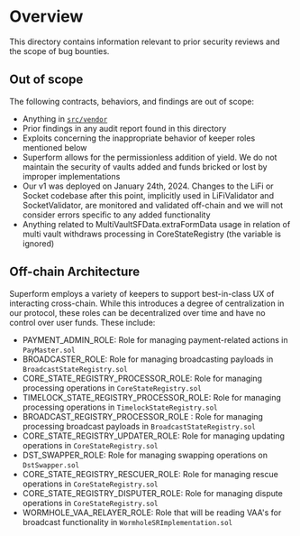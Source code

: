 # Overview

This directory contains information relevant to prior security reviews and the scope of bug bounties. 

## Out of scope

The following contracts, behaviors, and findings are out of scope:

- Anything in [`src/vendor`](./src/vendor)
- Prior findings in any audit report found in this directory
- Exploits concerning the inappropriate behavior of keeper roles mentioned below
- Superform allows for the permissionless addition of yield. We do not maintain the security of vaults added and funds bricked or lost by improper implementations
- Our v1 was deployed on January 24th, 2024. Changes to the LiFi or Socket codebase after this point, implicitly used in LiFiValidator and SocketValidator, are monitored and validated off-chain and we will not consider errors specific to any added functionality 
- Anything related to MultiVaultSFData.extraFormData usage in relation of multi vault withdraws processing in CoreStateRegistry (the variable is ignored)

## Off-chain Architecture

Superform employs a variety of keepers to support best-in-class UX of interacting cross-chain. While this introduces a degree of centralization in our protocol, these roles can be decentralized over time and have no control over user funds. These include:

- PAYMENT_ADMIN_ROLE: Role for managing payment-related actions in `PayMaster.sol`
- BROADCASTER_ROLE: Role for managing broadcasting payloads in `BroadcastStateRegistry.sol`
- CORE_STATE_REGISTRY_PROCESSOR_ROLE: Role for managing processing operations in `CoreStateRegistry.sol`
- TIMELOCK_STATE_REGISTRY_PROCESSOR_ROLE: Role for managing processing operations in `TimelockStateRegistry.sol`
- BROADCAST_REGISTRY_PROCESSOR_ROLE : Role for managing processing broadcast payloads in `BroadcastStateRegistry.sol`
- CORE_STATE_REGISTRY_UPDATER_ROLE: Role for managing updating operations in `CoreStateRegistry.sol`
- DST_SWAPPER_ROLE: Role for managing swapping operations on `DstSwapper.sol`
- CORE_STATE_REGISTRY_RESCUER_ROLE: Role for managing rescue operations in `CoreStateRegistry.sol`
- CORE_STATE_REGISTRY_DISPUTER_ROLE: Role for managing dispute operations in `CoreStateRegistry.sol`
- WORMHOLE_VAA_RELAYER_ROLE: Role that will be reading VAA's for broadcast functionality in `WormholeSRImplementation.sol`

